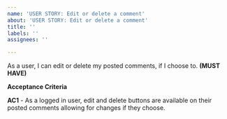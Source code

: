 ```yaml
---
name: 'USER STORY: Edit or delete a comment'
about: 'USER STORY: Edit or delete a comment'
title: ''
labels: ''
assignees: ''

---
```


As a user, I can edit or delete my posted comments, if I choose to. **(MUST HAVE)**

**Acceptance Criteria**

**AC1** - As a logged in user, edit and delete buttons are available on their posted comments allowing for changes if they choose.
